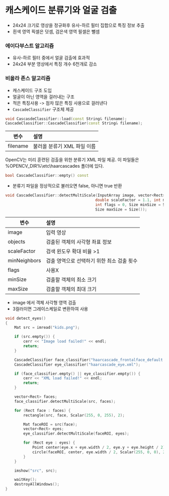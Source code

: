 # 캐스케이드 분류기와 얼굴 검출

 - 24x24 크기로 영상을 정규화후 유사-하르 필터 집합으로 특징 정보 추출
 - 흰색 영역 픽셀은 덧셈, 검은색 영역 필셀은 뺄셈

### 에이다부스트 알고리즘

 - 유사-하르 필터 중에서 얼굴 검출에 효과적
 - 24x24 부분 영상에서 특징 개수 6천개로 감소

### 비올라 존스 알고리즘

 - 캐스케이드 구조 도입
 - 얼굴이 아닌 영역을 걸러내는 구조
 - 적은 특징사용 -> 점차 많은 특징 사용으로 걸러낸다
 - `CascadeClassifier` 구조체 제공

 ```c++
 void CascasdeClassifier::load(const String& filename);
 CascadeClassifier::CascadeClassifier(const String& filename);
 ```

 변수 | 설명
 --- |:---
 filename | 불러올 분류기 XML 파일 이름

 OpenCV는 미리 훈련된 검출을 위한 분류기 XML 파일 제공. 이 파일들은 %OPENCV_DIR%\etc\haarcascades 폴더에 있다.

 ```c++
 bool CascadeClassifier::empty() const
 ```

 - 분류기 파일을 정상적으로 불러오면 false, 아니면 true 반환

```c++
void CascadeClassifier::detectMultiScale(InputArray image, vector<Rect>& objects,
                                        double scaleFactor = 1.1, int minNeighbors = 3,
                                        int flags = 0, Size minSize = Size(),
                                        Size maxSize = Size());
```

변수 | 설명
--- |:---
image | 입력 영상
objects | 검출된 객체의 사각형 좌표 정보
scaleFactor | 검색 윈도우 확대 비율 >1
minNeighbors | 검출 영역으로 선택하기 위한 최소 검출 횟수
flags | 사용X
minSize | 검출할 객체의 최소 크기
maxSize | 검출할 객체의 최대 크기

 - image 에서 객체 사각형 영역 검출
 - 3컬러이면 그레이스케일로 변환하여 사용

```c++
void detect_eyes()
{
	Mat src = imread("kids.png");

	if (src.empty()) {
		cerr << "Image load failed!" << endl;
		return;
	}

	CascadeClassifier face_classifier("haarcascade_frontalface_default.xml");
	CascadeClassifier eye_classifier("haarcascade_eye.xml");

	if (face_classifier.empty() || eye_classifier.empty()) {
		cerr << "XML load failed!" << endl;
		return;
	}

	vector<Rect> faces;
	face_classifier.detectMultiScale(src, faces);

	for (Rect face : faces) {
		rectangle(src, face, Scalar(255, 0, 255), 2);

		Mat faceROI = src(face);
		vector<Rect> eyes;
		eye_classifier.detectMultiScale(faceROI, eyes);

		for (Rect eye : eyes) {
			Point center(eye.x + eye.width / 2, eye.y + eye.height / 2);
			circle(faceROI, center, eye.width / 2, Scalar(255, 0, 0), 2, LINE_AA);
		}
	}

	imshow("src", src);

	waitKey();
	destroyAllWindows();
}
```